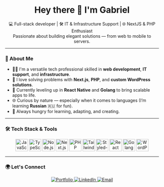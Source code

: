 <h1 align="center">Hey there 👋 I'm Gabriel</h1>

<p align="center">
  💻 Full-stack developer | 🛠️ IT & Infrastructure Support | 🌐 NextJS & PHP Enthusiast <br>
  Passionate about building elegant solutions — from web to mobile to servers.
</p>

---

### 🚀 About Me

- 🧑‍💻 I'm a versatile tech professional skilled in **web development**, **IT support**, and **infrastructure**.
- 🔧 I love solving problems with **Next.js**, **PHP**, and **custom WordPress solutions**.
- 📱 Currently leveling up in **React Native** and **Golang** to bring scalable apps to life.
- 🌐 Curious by nature — especially when it comes to languages (I’m learning **Russian** 🇷🇺 for fun).
- 🧠 Always hungry for learning, adapting, and creating.

---

### 🛠️ Tech Stack & Tools

<p align="center">
  <img title="JavaScript" height="40" src="https://cdn3d.iconscout.com/3d/premium/thumb/archivo-script-java-6460811-5326838.png?f=webp">
  <img title="TypeScript" height="40" src="https://cdn3d.iconscout.com/3d/free/thumb/free-typescript-3d-icon-download-in-png-blend-fbx-gltf-file-formats--microsoft-logo-angular-language-javascript-static-type-coding-lang-pack-logos-icons-7577992.png">
  <img title="Node.js" height="40" src="https://cdn3d.iconscout.com/3d/free/thumb/free-nodejs-9294859-7578002.png?f=webp">
  <img title="Next.js" height="40" src="https://cdn3d.iconscout.com/3d/free/thumb/free-react-js-3d-logo-download-in-png-blend-fbx-gltf-file-formats--software-social-media-technology-pack-logos-4642758.png?f=webp">
  <img title="PHP" height="40" src="https://encrypted-tbn0.gstatic.com/images?q=tbn:ANd9GcQXHpQKLpALpBUGiDHTpboF_kS8zDLaTzVTFQ&s">
  <img title="Tailwind CSS" height="40" src="https://cdn3d.iconscout.com/3d/free/thumb/free-tailwind-3d-icon-download-in-png-blend-fbx-gltf-file-formats--html-logo-css-framework-customizable-coding-lang-pack-logos-icons-7577995.png">
  <img title="Styled-Components" height="40" src="https://avatars.githubusercontent.com/u/20658825?s=200&v=4">
  <img title="React Native" height="40" src="https://cdn3d.iconscout.com/3d/free/thumb/free-react-3d-icon-download-in-png-blend-fbx-gltf-file-formats--facebook-logo-native-javascript-library-user-interfaces-coding-lang-pack-logos-icons-7578010.png?f=webp">
  <img title="Golang" height="40" src="https://cdn3d.iconscout.com/3d/free/thumb/free-golang-3d-icon-download-in-png-blend-fbx-gltf-file-formats--google-logo-go-programming-language-coding-lang-pack-logos-icons-7578004.png?f=webp">
  <img title="WordPress" height="40" src="https://cdn3d.iconscout.com/3d/free/thumb/free-wordpress-9294850-7577993.png?f=webp">
</p>

---

### 🌍 Let's Connect

<p align="center">
  <a href="https://joao-povoa-filho.vercel.app" target="_blank">
    <img alt="Portfolio" src="https://img.shields.io/badge/portfolio-000?style=for-the-badge&logo=vercel&logoColor=white" />
  </a>
  <a href="https://www.linkedin.com/in/gabriel-limapovoa" target="_blank">
    <img alt="LinkedIn" src="https://img.shields.io/badge/linkedin-0077B5?style=for-the-badge&logo=linkedin&logoColor=white" />
  </a>
  <a href="mailto:gabriel.limapovoa@gmail.com">
    <img alt="Email" src="https://img.shields.io/badge/email-D14836?style=for-the-badge&logo=gmail&logoColor=white" />
  </a>
</p>
